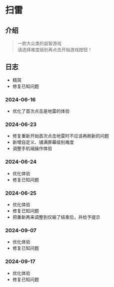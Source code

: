# 扫雷

## 介绍

> 一款大众类的益智游戏  
> 请选择难度级别再点击开始游戏按钮！

## 日志
   - 精简
   - 修复已知问题

### 2024-06-16
   + 优化了首次点击是地雷的体验

### 2024-06-23
   + 修复重新开始首次点击地雷时不应该再刷新的问题
   + 新增自定义、铺满屏幕级别难度
   + 调整手机端操作体验

### 2024-06-24
   + 优化体验
   + 修复已知问题

### 2024-06-25
   + 优化体验
   + 修复已知问题
   + 把重新再来调整到仅输了结束后，并给予提示

### 2024-09-07
   + 优化体验
   + 修复已知问题

### 2024-09-17
   + 优化体验
   + 修复已知问题